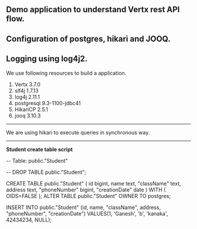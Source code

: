 ## Demo application to understand Vertx rest API flow.
## Configuration of postgres, hikari and JOOQ.
## Logging using log4j2.

We use following resources to build a application.

1. Vertx  3.7.0
2. slf4j 1.7.13
3. log4j 2.11.1
4. postgresql 9.3-1100-jdbc41
5. HikariCP 2.5.1
6. jooq 3.10.3

---

We are using hikari to execute queries in synchronous way.

---

**Student create table script**

-- Table: public."Student"

-- DROP TABLE public."Student";

CREATE TABLE public."Student"
(
  id bigint,
  name text,
  "className" text,
  address text,
  "phoneNumber" bigint,
  "creationDate" date
)
WITH (
  OIDS=FALSE
);
ALTER TABLE public."Student"
  OWNER TO postgres;


INSERT INTO public."Student"
(id, name, "className", address, "phoneNumber", "creationDate")
VALUES(1, 'Ganesh', 'b', 'kanaka', 42434234, NULL);
